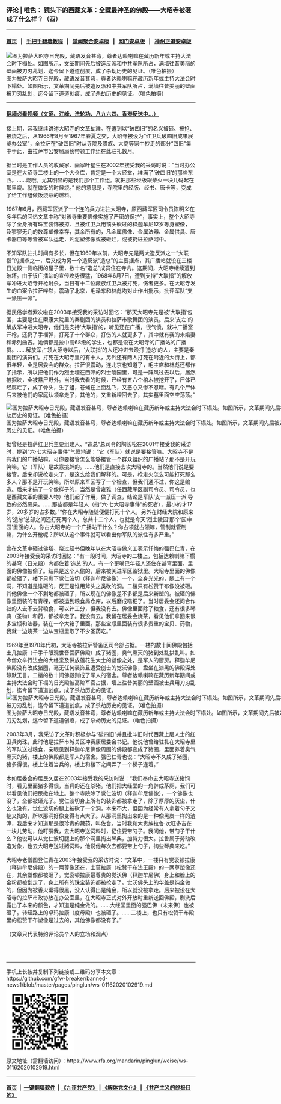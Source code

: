 ### 评论 | 唯色： 镜头下的西藏文革：全藏最神圣的佛殿——大昭寺被砸成了什么样？（四）
------------------------

#### [首页](https://github.com/gfw-breaker/banned-news1/blob/master/README.md) &nbsp;&nbsp;|&nbsp;&nbsp; [手把手翻墙教程](https://github.com/gfw-breaker/guides/wiki) &nbsp;&nbsp;|&nbsp;&nbsp; [禁闻聚合安卓版](https://github.com/gfw-breaker/bn-android) &nbsp;&nbsp;|&nbsp;&nbsp; [网门安卓版](https://github.com/oGate2/oGate) &nbsp;&nbsp;|&nbsp;&nbsp; [神州正道安卓版](https://github.com/SzzdOgate/update) 



<div id="headerimg">
 <img alt="图为拉萨大昭寺日光殿，藏语发音甚穹，尊者达赖喇嘛在藏历新年或主持大法会时下榻处。如图所示，文革期间先后被造反派和中共军队所占，满墙往昔美丽的壁画被刀刃乱划，迄今留下道道创痕，成了杀劫历史的见证。（唯色拍摄）" src="https://www.rfa.org/mandarin/pinglun/weise/ws-01162020102919.html/65e551496bbf1.jpeg/@@images/15459483-bffb-426d-b713-983c552f7f38.jpeg" title="图为拉萨大昭寺日光殿，藏语发音甚穹，尊者达赖喇嘛在藏历新年或主持大法会时下榻处。如图所示，文革期间先后被造反派和中共军队所占，满墙往昔美丽的壁画被刀刃乱划，迄今留下道道创痕，成了杀劫历史的见证。（唯色拍摄）"/>
 <div id="headerimgcontents">
  <div id="headerimgcaption">
   <span>
    图为拉萨大昭寺日光殿，藏语发音甚穹，尊者达赖喇嘛在藏历新年或主持大法会时下榻处。如图所示，文革期间先后被造反派和中共军队所占，满墙往昔美丽的壁画被刀刃乱划，迄今留下道道创痕，成了杀劫历史的见证。（唯色拍摄）
   </span>
   <!-- zoomattribute -->
  </div>
  <!-- headerimgcaption -->
 </div>
 <!-- headerimagecontents -->
</div>

<hr/>


#### [翻墙必看视频（文昭、江峰、法轮功、八九六四、香港反送中...）](http://167.172.214.107/home.html)

<div id="storytext">
 <div>
  <div class="slot_header">
  </div>
 </div>
 <p>
  接上期，容我继续讲述大昭寺的文革劫难。在遭到以“破四旧”的名义被砸、被抢、被烧之后，从1966年8月至1967年春夏之交，大昭寺被设为“红卫兵破四旧成果展览办公室”，全拉萨在“破四旧”时从寺院及贵族、大商等家中抄走的部分“四旧”集中于此，由拉萨市公安局局长带领工作组在此驻扎数月。
  <br/>
  <br/>
  据当时是工作人员的收藏家、画家叶星生在2002年接受我的采访时说：“当时办公室是在大昭寺二楼上的一个大仓库，肯定是一个大经堂，堆满了‘破四旧’的那些东西。……烧哦。尤其明显的是我们那个工作组。就把那些经版跟柴火一块儿码起在那里烧。就在做饭的时候烧。” 他的意思是，寺院里的经版、经书、唐卡等，变成了给工作组做饭烧茶的燃料。
  <br/>
  <br/>
  1967年6月，西藏军区派了一个连的兵力进驻大昭寺，原西藏军区司令员陈明义在多年后的回忆文章中称“对该寺重要佛像实施了严密的保护”，事实上，整个大昭寺除了全身所有珠宝装饰被掠、且被红卫兵用镐头砍过的释迦牟尼12岁等身塑像，及寥寥无几的数尊塑像幸存，其余所有的，凡金属佛像、金属法器、金属供具、唐卡器皿等等皆被军队运走，凡泥塑佛像或被砸烂，或被扔进拉萨河中。
  <br/>
  <br/>
  不知军队驻扎时间有多长，但在1969年以前，大昭寺先是两大造反派之一“大联指”的据点之一，后又成为另一个造反派“造总”的主要据点，其广播站就设在三楼日光殿一侧临街的屋子里，数十名“造总”成员住在寺内。这期间，大昭寺继续遭到破坏。由于该广播站的宣传攻势很猛，1968年6月7日，遭到支持“大联指”的解放军冲进大昭寺开枪射杀，当日有十二位藏族红卫兵被打死，伤者更多。在大昭寺发生的血案令拉萨哗然，震动了北京，毛泽东和林彪均对此作出批示，批评军队“支一派压一派”。
  <br/>
  <br/>
  据民俗学者索次啦在2003年接受我的采访时回忆：“那天大昭寺先是被‘大联指’包围，主要是住在索康大院里的秦剧团的演员和拉萨市歌舞团的演员。后来‘支左’的解放军冲进大昭寺，他们是支持‘大联指’的，听见还在广播，很气愤，就冲广播室开枪，还扔了手榴弹，打死了十个群众，打伤的人就更多了，其中就有我的未婚妻和赤列曲吉。她俩都是拉中高68级的学生，也都是设在大昭寺的广播站的广播员。……解放军占领大昭寺以后，‘大联指’的人还冲进去殴打‘造总’的人，主要是秦剧团的演员们。打死在大昭寺里的有十人，另外还有两人打死在附近的大街上，都很年轻，全是居委会的群众。拉萨很震动，连北京也知道了，毛主席和林彪还都作了指示，所以把他们作为烈士埋在西郊的烈士陵园里，可是一阵风过去以后，居然被掘坟，全被暴尸野外。当时我去看的时候，已经有五六个棺木被挖开了，尸体已经腐烂了，成了骨头，生了蛆，苍蝇在上面乱飞，又恶心又惨不忍睹。有几个尸体后来被他们的家庭认领拿走了，其他的，又重新埋回去了，其实墓里面空空荡荡。”
  <br/>
  <div class="image-inline captioned" style="width:1280px;">
   <div style="width:1280px;">
    <img alt="图为拉萨大昭寺日光殿，藏语发音甚穹，尊者达赖喇嘛在藏历新年或主持大法会时下榻处。如图所示，文革期间先后被造反派和中共军队所占，满墙往昔美丽的壁画被刀刃乱划，迄今留下道道创痕，成了杀劫历史的见证。（唯色拍摄）" src="https://www.rfa.org/mandarin/pinglun/weise/ws-01162020102919.html/65e551496bbf2.jpeg" title="图为拉萨大昭寺日光殿，藏语发音甚穹，尊者达赖喇嘛在藏历新年或主持大法会时下榻处。如图所示，文革期间先后被造反派和中共军队所占，满墙往昔美丽的壁画被刀刃乱划，迄今留下道道创痕，成了杀劫历史的见证。（唯色拍摄）"/>
   </div>
   <div class="image-caption">
    <span style="width:1280px;">
     图为拉萨大昭寺日光殿，藏语发音甚穹，尊者达赖喇嘛在藏历新年或主持大法会时下榻处。如图所示，文革期间先后被造反派和中共军队所占，满墙往昔美丽的壁画被刀刃乱划，迄今留下道道创痕，成了杀劫历史的见证。（唯色拍摄）
    </span>
    <span class="copyright">
    </span>
   </div>
  </div>
  <br/>
  据曾经是拉萨红卫兵主要组建人、“造总”总司令的陶长松在2001年接受我的采访时，提到“六·七大昭寺事件”气愤地说：“它（军队）就说是要接管嘛。大昭寺不是有我们的广播站嘛。可你要接管怎么能够接管一个群众组织的广播站？那不是开玩笑嘛。它（军队）是故意挑衅的。……他们是直接去攻大昭寺的。当然他们说是要接管，后来却说枪走火了，是这么给我们解释的。可是，枪走火怎么可能打死那么多人？那不是开玩笑嘛。所以原来军区写了一个检查，但我们通不过，你这是编造。后来才搞了一个像样子的，当然是曾雍雅（任西藏军区副司令员、司令员，也是西藏文革的重要人物）他们起了作用，做了调查，结论是军队‘支一派压一派’导致的必然恶果。……那些都是年轻人（指“六·七大昭寺事件”的死者），最小的才17岁，20多岁的占多数。”“你在大昭寺随随便便打死十个人，另外在财经大院和原来的‘造总’总部之间还打死两个人，总共十二个人，也就是今天‘烈士陵园’那个‘园中园’里面的人。你占大昭寺的一个广播站干什么？你占领就占领嘛，管制就管制嘛，为什么开枪呢？所以从这个事件就可以看出你军队的派性有多严重。”
  <br/>
  <br/>
  曾在文革中砸过佛塔、烧过经书但晚年以在大昭寺做义工表示忏悔的强巴仁青，在2003年接受我的采访时回忆：“有一段时间，大昭寺的二楼上，包括达赖喇嘛下榻的甚穹（日光殿）内都住着‘造总’的人。有一个歪嘴巴年轻人还住在甚穹里面。里面的佛像被偷了。结果是这个人偷的，后来被关进军区监狱里。大昭寺里面的佛像都被砸了，楼下只剩下觉仁波切（释迦牟尼佛像）一个，全身光光的，腿上有一个洞，不知道是谁砸的，反正是谁用斧头之类砍的洞。二楼只有松赞干布像没被砸。其他佛像一个不剩地都被砸了，所以现在的佛像差不多都是后来新塑的。被砸的佛像里面装的有青稞，都被运到粮食局仓库，以后磨成糌粑了。当时居委会还问合作社的人去不去背粮食，可以计工分，但我没有去。佛像里面除了粮食，还有很多琴典（圣物）和药，都被拿走了。我没有去。我留在居委会烧茶，看见他们拿回来很多宝瓶和法器，装在一个大箱子里面。那些宝瓶里面装有很多贵重的宝贝、药物，我就一边烧茶一边从宝瓶里取了不少圣药吃。”
  <br/>
  <br/>
  1969年至1970年代初，大昭寺被拉萨警备区司令部占据。一楼的数十间佛殿包括土几拉康（千手千眼观世音菩萨佛殿）成了猪圈，臭气熏天的猪到处乱拱乱叫。如今僧众举行法会的大经堂及供放莲花生大士的塑像之处，是军人的厨房。释迦牟尼佛殿没有改成猪圈，毫无任何装饰且遭受创击的觉沃佛像，盘坐在漆黑的佛殿深处静默无言。二楼的数十间佛殿则成了军人的宿舍。尊者达赖喇嘛在藏历新年期间或主持大法会时下榻的日光殿被高阶军官占据，墙上往昔美丽的壁画被士兵用刀刃乱划，迄今留下道道创痕，成了杀劫历史的见证。
  <br/>
  <div class="image-inline captioned" style="width:1024px;">
   <div style="width:1024px;">
    <img alt="图为拉萨大昭寺日光殿，藏语发音甚穹，尊者达赖喇嘛在藏历新年或主持大法会时下榻处。如图所示，文革期间先后被造反派和中共军队所占，满墙往昔美丽的壁画被刀刃乱划，迄今留下道道创痕，成了杀劫历史的见证。（唯色拍摄）" src="https://www.rfa.org/mandarin/pinglun/weise/ws-01162020102919.html/65e551496bbf4.jpeg" title="图为拉萨大昭寺日光殿，藏语发音甚穹，尊者达赖喇嘛在藏历新年或主持大法会时下榻处。如图所示，文革期间先后被造反派和中共军队所占，满墙往昔美丽的壁画被刀刃乱划，迄今留下道道创痕，成了杀劫历史的见证。（唯色拍摄）"/>
   </div>
   <div class="image-caption">
    <span style="width:1024px;">
     图为拉萨大昭寺日光殿，藏语发音甚穹，尊者达赖喇嘛在藏历新年或主持大法会时下榻处。如图所示，文革期间先后被造反派和中共军队所占，满墙往昔美丽的壁画被刀刃乱划，迄今留下道道创痕，成了杀劫历史的见证。（唯色拍摄）
    </span>
    <span class="copyright">
    </span>
   </div>
  </div>
  <br/>
  2003年3月，我采访了文革时积极参与“破四旧”并且批斗旧时代西藏上层人士的红卫兵岗珠，此时他是拉萨市城关区冲赛康居委会书记。他说他曾给驻扎在大昭寺里的军队送过粮食，亲眼见到释迦牟尼佛像周围的佛殿都变成了猪圈，里面养着臭气熏天的猪，楼上的佛殿都是军人的宿舍。强巴仁青也说：“大昭寺不久成了猪圈，猪多得很。楼上住着当兵的。楼上和楼下之间弄了一个梯子连着。”
  <br/>
  <br/>
  木如居委会的居民久居在2003年接受我的采访时说：“我们奉命去大昭寺送猪饲时，看见里面猪多得很，当兵的还在杀猪。他们把大经堂的一角辟成茅厕，我们可以看见他们把尿撒在地上。整个寺院除了觉仁波切（释迦牟尼佛像），一个佛像也没了，全都被砸光了。觉仁波切身上所有的装饰都被拿走了，除了厚厚的灰尘，什么也没有。觉仁波切的腿上被砍了一个洞，本来不大，但因为经常有人拿着勺子又挖又掏的，所以那洞好像变得有点大了。从那洞里掏出来的是一种像黑炭一样的渣滓，我后来才知道那是很珍贵的藏药，叫佐台。当时我和大贵族拉鲁·次旺多吉在一块儿劳动，他叮嘱我，去大昭寺送饲料时，记住要带勺子。我问他，带勺子干什么？他说可以从觉仁波切腿上的那个洞里掏出琴典，加持力很大。拉鲁属于劳动改造对象，也去大昭寺送过猪饲料，他说他每次去都要带上勺子，掏些琴典来吃。”
  <br/>
  <br/>
  大昭寺老僧图登仁青在2003年接受我的采访时说：“文革中，一楼只有觉衮顿拉康（释迦牟尼佛殿）的一两尊像还在，土莫拉康（松赞干布法王殿）的一两尊塑像还在，其余塑像都被砸了。觉衮顿拉康最尊贵的觉沃佛（释迦牟尼佛）身上和脸上的金粉都被刮走了，身上所有的珠宝装饰都被抢走了。觉沃佛头上的华盖是纯金做的，但因为被香火熏得很黑，没人认得出是纯金，所以就没被拿走。后来被设在大昭寺的拉萨市政协放在办公室里，在大昭寺正式对外开放时重新送回佛殿，刷洗后露出了本来的颜色，才知道是纯金做的。……大经堂里面的强巴佛（未来佛）也被砸了。转经路上的卓玛拉康（度母殿）也被砸了。……二楼上，也只有松赞干布殿里的松赞干布塑像是过去的，其他佛像都没有了。”
  <br/>
  <br/>
  （文章只代表特约评论员个人的立场和观点）
  <br/>
  <br/>
  <br/>
  <br/>
 </p>
</div>

<hr/>
手机上长按并复制下列链接或二维码分享本文章：<br/>
https://github.com/gfw-breaker/banned-news1/blob/master/pages/pinglun/ws-01162020102919.md <br/>
<a href='https://github.com/gfw-breaker/banned-news1/blob/master/pages/pinglun/ws-01162020102919.md'><img src='https://github.com/gfw-breaker/banned-news1/blob/master/pages/pinglun/ws-01162020102919.md.png'/></a> <br/>
原文地址（需翻墙访问）：https://www.rfa.org/mandarin/pinglun/weise/ws-01162020102919.html


------------------------
#### [首页](https://github.com/gfw-breaker/banned-news1/blob/master/README.md) &nbsp;|&nbsp; [一键翻墙软件](https://github.com/gfw-breaker/nogfw/blob/master/README.md) &nbsp;| [《九评共产党》](https://github.com/gfw-breaker/9ping.md/blob/master/README.md#九评之一评共产党是什么) | [《解体党文化》](https://github.com/gfw-breaker/jtdwh.md/blob/master/README.md) | [《共产主义的终极目的》](https://github.com/gfw-breaker/gczydzjmd.md/blob/master/README.md)


<img src='http://gfw-breaker.win/banned-news/pages/pinglun/ws-01162020102919.md' width='0px' height='0px'/>